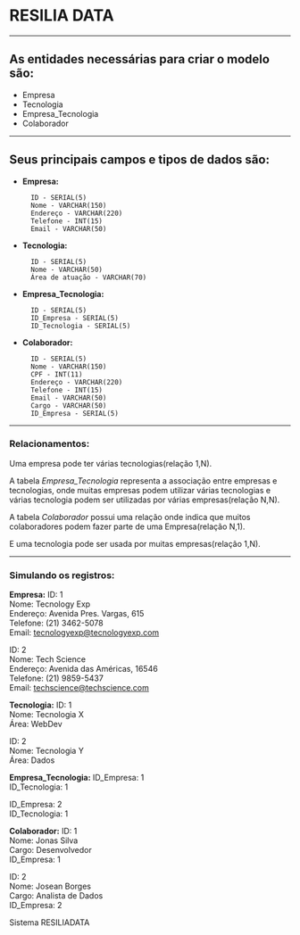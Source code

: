 
# RESILIA DATA
---

## As entidades necessárias para criar o modelo são:

- Empresa
- Tecnologia
- Empresa_Tecnologia
- Colaborador

---
## Seus principais campos e tipos de dados são:

- **Empresa:**

        ID - SERIAL(5)
        Nome - VARCHAR(150)
        Endereço - VARCHAR(220)
        Telefone - INT(15)
        Email - VARCHAR(50)

- **Tecnologia:**

        ID - SERIAL(5)
        Nome - VARCHAR(50)
        Área de atuação - VARCHAR(70)

- **Empresa_Tecnologia:**

        ID - SERIAL(5)
        ID_Empresa - SERIAL(5)
        ID_Tecnologia - SERIAL(5)

- **Colaborador:**

        ID - SERIAL(5)
        Nome - VARCHAR(150)
        CPF - INT(11)
        Endereço - VARCHAR(220)
        Telefone - INT(15)
        Email - VARCHAR(50)
        Cargo - VARCHAR(50)
        ID_Empresa - SERIAL(5)
---
### Relacionamentos:

Uma empresa pode ter várias tecnologias(relação 1,N).  

A tabela _Empresa_Tecnologia_ representa a associação entre empresas e tecnologias, onde muitas empresas podem utilizar várias tecnologias e várias tecnologia podem ser utilizadas por várias empresas(relação N,N).  

A tabela _Colaborador_ possui uma relação onde indica que muitos colaboradores podem fazer parte de uma Empresa(relação N,1).  

E uma tecnologia pode ser usada por muitas empresas(relação 1,N).  


---
### Simulando os registros:

__Empresa:__
ID: 1  
Nome: Tecnology Exp  
Endereço: Avenida Pres. Vargas, 615  
Telefone: (21) 3462-5078  
Email: tecnologyexp@tecnologyexp.com  

ID: 2  
Nome: Tech Science  
Endereço: Avenida das Américas, 16546  
Telefone: (21) 9859-5437  
Email: techscience@techscience.com  

__Tecnologia:__
ID: 1  
Nome: Tecnologia X  
Área: WebDev  

ID: 2  
Nome: Tecnologia Y  
Área: Dados  

__Empresa_Tecnologia:__
ID_Empresa: 1  
ID_Tecnologia: 1  

ID_Empresa: 2  
ID_Tecnologia: 1  

__Colaborador:__
ID: 1  
Nome: Jonas Silva  
Cargo: Desenvolvedor  
ID_Empresa: 1  

ID: 2  
Nome: Josean Borges  
Cargo: Analista de Dados  
ID_Empresa: 2  



Sistema RESILIADATA

